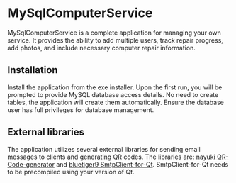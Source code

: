 # MySqlComputerService
MySqlComputerService is a complete application for managing your own service. It provides the ability to add multiple users, track repair progress, add photos, and include necessary computer repair information.

## Installation
Install the application from the exe installer. Upon the first run, you will be prompted to provide MySQL database access details. No need to create tables, the application will create them automatically. Ensure the database user has full privileges for database management.

## External libraries
The application utilizes several external libraries for sending email messages to clients and generating QR codes. The libraries are:
[nayuki QR-Code-generator](https://github.com/nayuki/QR-Code-generator/tree/master) and [bluetiger9 SmtpClient-for-Qt](https://github.com/bluetiger9/SmtpClient-for-Qt). SmtpClient-for-Qt needs to be precompiled using your version of Qt.
